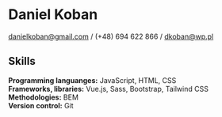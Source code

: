 # Daniel Koban

[danielkoban@gmail.com](mailto:danielkoban@gmail.com) / (+48) 694 622 866 / [dkoban@wp.pl](mailto:dkoban@wp.pl)

## Skills

**Programming languanges:** JavaScript, HTML, CSS  
**Frameworks, libraries:** Vue.js, Sass, Bootstrap, Tailwind CSS  
**Methodologies:** BEM  
**Version control:** Git  
